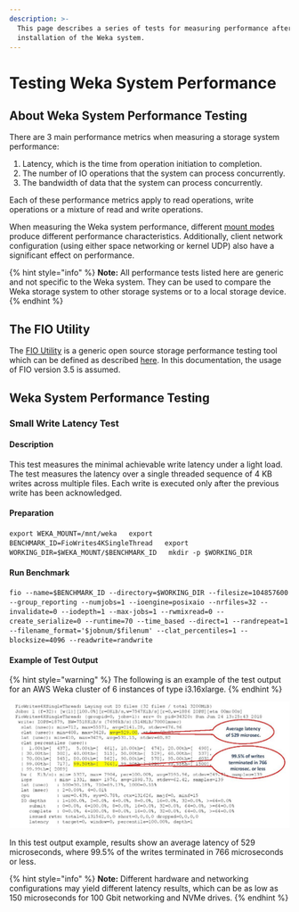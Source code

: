 ```yaml
---
description: >-
  This page describes a series of tests for measuring performance after
  installation of the Weka system.
---
```


# Testing Weka System Performance

## About Weka System Performance Testing

There are 3 main performance metrics when measuring a storage system performance:

1. Latency, which is the time from operation initiation to completion.
2. The number of IO operations that the system can process concurrently.
3. The bandwidth of data that the system can process concurrently.

Each of these performance metrics apply to read operations, write operations or a mixture of read and write operations.

When measuring the Weka system performance, different [mount modes](../overview/weka-client-and-mount-modes.md) produce different performance characteristics. Additionally, client network configuration \(using either space networking or kernel UDP\) also have a significant effect on performance.

{% hint style="info" %}
**Note:** All performance tests listed here are generic and not specific to the Weka system. They can be used to compare the Weka storage system to other storage systems or to a local storage device.
{% endhint %}

## The FIO Utility

The [FIO Utility](https://linux.die.net/man/1/fio) is a generic open source storage performance testing tool which can be defined as described [here](https://github.com/axboe/fio). In this documentation, the usage of FIO version 3.5 is assumed.

## Weka System Performance Testing

### Small Write Latency Test

#### Description

This test measures the minimal achievable write latency under a light load. The test measures the latency over a single threaded sequence of 4 KB writes across multiple files. Each write is executed only after the previous write has been acknowledged.

#### Preparation

`export WEKA_MOUNT=/mnt/weka  
export BENCHMARK_ID=FioWrites4KSingleThread  
export WORKING_DIR=$WEKA_MOUNT/$BENCHMARK_ID  
mkdir -p $WORKING_DIR`

#### Run Benchmark

`fio --name=$BENCHMARK_ID --directory=$WORKING_DIR --filesize=104857600 --group_reporting --numjobs=1 --ioengine=posixaio --nrfiles=32 --invalidate=0 --iodepth=1 --max-jobs=1 --rwmixread=0 --create_serialize=0 --runtime=70 --time_based --direct=1 --randrepeat=1 --filename_format='$jobnum/$filenum' --clat_percentiles=1 --blocksize=4096 --readwrite=randwrite`

#### Example of Test Output

{% hint style="warning" %}
The following is an example of the test output for an AWS Weka cluster of 6 instances of type i3.16xlarge.
{% endhint %}

![Example of test output for an AWS Weka cluster of 6 instances of type i3.16xlarge](../.gitbook/assets/example-output3-page-001%20%282%29.jpg)

In this test output example, results show an average latency of 529 microseconds, where 99.5% of the writes terminated in 766 microseconds or less.

{% hint style="info" %}
**Note:** Different hardware and networking configurations may yield different latency results, which can be as low as 150 microseconds for 100 Gbit networking and NVMe drives.
{% endhint %}



